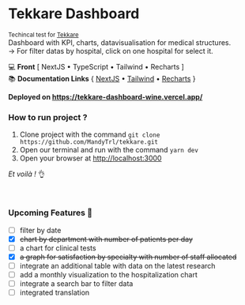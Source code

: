 # Tekkare Dashboard

<sup>Techincal test for [Tekkare](https://tekkare.com/)</sup> <br>
Dashboard with KPI, charts, datavisualisation for medical structures.<br>
→ For filter datas by hospital, click on one hospital for select it.<br>

💻 **Front** [ NextJS • TypeScript • Tailwind • Recharts ]<br>
📚 **Documentation Links**
{ [NextJS](https://nextjs.org/) •
[Tailwind](https://tailwindcss.com/) •
[Recharts](https://recharts.org/en-US) }

**Deployed on https://tekkare-dashboard-wine.vercel.app/**
<br>

### How to run project ?

1. Clone project with the command `git clone https://github.com/MandyTrl/tekkare.git`
2. Open our terminal and run with the command `yarn dev`
3. Open your browser at [http://localhost:3000](http://localhost:3000/)

_Et voilà !_ 👌

<br>

### Upcoming Features 🚀

- [ ] filter by date
- [x] ~~chart by department with number of patients per day~~
- [ ] a chart for clinical tests
- [x] ~~a graph for satisfaction by specialty with number of staff allocated~~
- [ ] integrate an additional table with data on the latest research
- [ ] add a monthly visualization to the hospitalization chart
- [ ] integrate a search bar to filter data
- [ ] integrated translation
